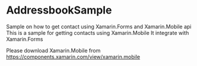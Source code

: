 # AddressbookSample
Sample on how to get contact using Xamarin.Forms and Xamarin.Mobile api
This is a sample for getting contacts using Xamarin.Mobile
It integrate with Xamarin.Forms

Please download Xamarin.Mobile from  https://components.xamarin.com/view/xamarin.mobile
